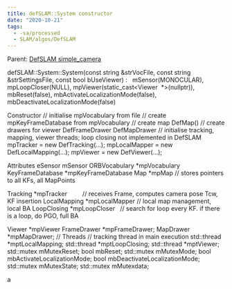 ```yaml
---
title: defSLAM::System constructor
date: "2020-10-21"
tags:
  - -sa/processed
  - SLAM/algos/DefSLAM
---
```


Parent: [DefSLAM simple\_camera](defslam-simple__camera.md)

defSLAM::System::System(const string &strVocFile, const string &strSettingsFile,
 const bool bUseViewer)
:   mSensor(MONOCULAR),
 mpLoopCloser(NULL),
 mpViewer(static\_cast<Viewer  \*>(nullptr)),
 mbReset(false),
 mbActivateLocalizationMode(false),
 mbDeactivateLocalizationMode(false)

Constructor
// initialise mpVocabulary from file
// create mpKeyFrameDatabase from mpVocabulary
// create map DefMap()
// create drawers for viewer DefFrameDrawer DefMapDrawer
// initialise tracking, mapping, viewer threads; loop closing not implemented in DefSLAM
mpTracker = new DefTracking(...);
mpLocalMapper = new DefLocalMapping(...); 
mpViewer = new DefViewer(...);

Attributes
eSensor mSensor
ORBVocabulary \*mpVocabulary
KeyFrameDatabase \*mpKeyFrameDatabase
Map \*mpMap // stores pointers to all KFs, all MapPoints

Tracking \*mpTracker         // receives Frame, computes camera pose Tcw, KF insertion
LocalMapping \*mpLocalMapper // local map management, local BA
LoopClosing \*mpLoopCloser   // search for loop every KF. if there is a loop, do PGO, full BA

Viewer \*mpViewer
FrameDrawer \*mpFrameDrawer;
MapDrawer \*mpMapDrawer;
// Threads
// tracking thread in main execution
std::thread \*mptLocalMapping;
std::thread \*mptLoopClosing;
std::thread \*mptViewer;
std::mutex mMutexReset;
bool mbReset;
std::mutex mMutexMode;
bool mbActivateLocalizationMode;
bool mbDeactivateLocalizationMode;
std::mutex mMutexState;
std::mutex mMutexdata;

a

